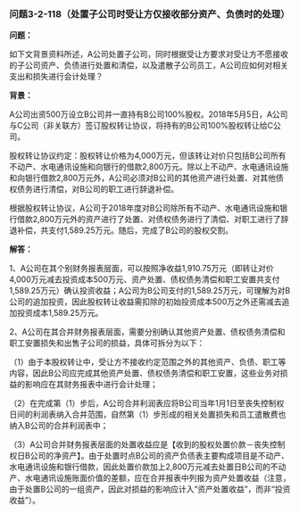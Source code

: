 ### 问题3-2-118（处置子公司时受让方仅接收部分资产、负债时的处理）

**问题：**

如下文背景资料所述，A公司处置子公司，同时根据受让方要求对受让方不愿接收的子公司资产、负债进行处置和清偿，以及遣散子公司员工，A公司应如何对相关支出和损失进行会计处理？

**背景：**

A公司出资500万设立B公司并一直持有B公司100%股权。2018年5月5日，A公司与C公司（非关联方）签订股权转让协议，将持有的B公司100%股权转让给C公司。

股权转让协议约定：股权转让价格为4,000万元，但该转让对价只包括B公司所有不动产、水电通讯设施和向银行的借款2,800万元。除以上不动产、水电通讯设施和向银行借款2,800万元外，A公司必须对B公司的其他资产进行处置、对其他债权债务进行清偿，对B公司的职工进行辞退补偿。

根据股权转让协议，A公司于2018年度对B公司除所有不动产、水电通讯设施和银行借款2,800万元外的资产进行了处置、对债权债务进行了清偿、对职工进行了辞退补偿，共支付1,589.25万元。随后，完成了B公司的股权交割。

**解答：**

1、A公司在其个别财务报表层面，可以按照净收益1,910.75万元（即转让对价4,000万元减去投资成本500万元、资产处置、债权债务清偿和职工安置共支付1,589.25万元）确认投资收益；A公司为B公司支付的1,589.25万元，可理解为对B公司的追加投资，因此股权转让收益需扣除的初始投资成本500万之外还需减去追加投资成本1,589.25万元。

2、A公司在其合并财务报表层面，需要分别确认其他资产处置、债权债务清偿和职工安置损失和出售子公司的损益，具体可拆分为以下：

（1）由于本股权转让中，受让方不接收约定范围之外的其他资产、负债、职工等内容，因此B公司应完成其他资产处置、债权债务清偿和职工安置，这些业务对损益的影响应在其财务报表中进行会计处理；

（2）在完成第（1）步后，A公司合并利润表应将B公司当年1月1日至丧失控制权日间的利润表纳入合并范围，自然第（1）步形成的相关处置损失和员工遣散费也纳入B公司的合并利润表中；

（3）A公司合并财务报表层面的处置收益应是【收到的股权处置价款－丧失控制权日B公司的净资产】。由于处置时点B公司的资产负债表主要构成项目是不动产、水电通讯设施和银行借款，因此处置价款加上2,800万元减去处置日B公司的不动产、水电通讯设施账面价值的差额，应在合并报表中列报为资产处置收益（注意，由于处置B公司的一组资产，因此对损益的影响应计入“资产处置收益”，而非“投资收益”）。
